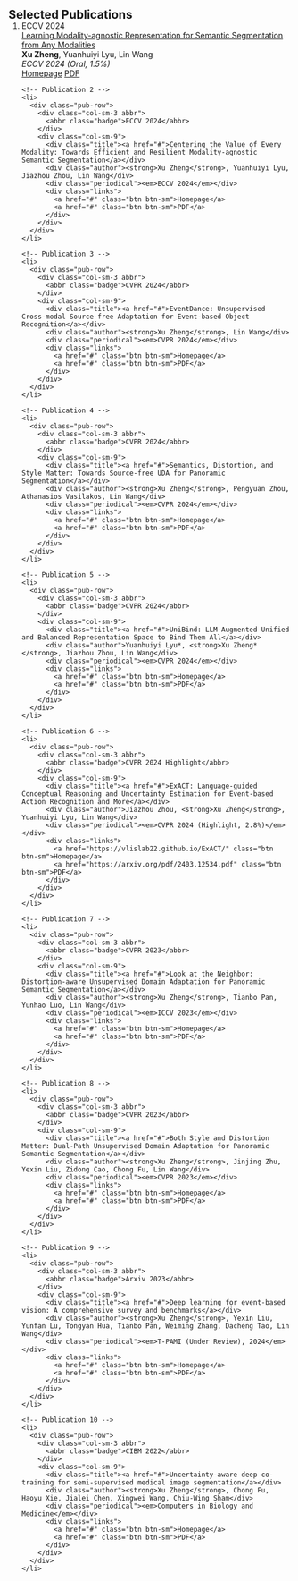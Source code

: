 <h2 id="publications" style="margin: 2px 0px -15px;">Selected Publications</h2>

<div class="publications">
  <ol class="bibliography">
    <!-- Publication 1 -->
    <li>
      <div class="pub-row">
        <div class="col-sm-3 abbr">
          <abbr class="badge">ECCV 2024</abbr>
        </div>
        <div class="col-sm-9">
          <div class="title"><a href="#">Learning Modality-agnostic Representation for Semantic Segmentation from Any Modalities</a></div>
          <div class="author"><strong>Xu Zheng</strong>, Yuanhuiyi Lyu, Lin Wang</div>
          <div class="periodical"><em>ECCV 2024 (Oral, 1.5%)</em></div>
          <div class="links">
            <a href="#" class="btn btn-sm">Homepage</a>
            <a href="#" class="btn btn-sm">PDF</a>
          </div>
        </div>
      </div>
    </li>

    <!-- Publication 2 -->
    <li>
      <div class="pub-row">
        <div class="col-sm-3 abbr">
          <abbr class="badge">ECCV 2024</abbr>
        </div>
        <div class="col-sm-9">
          <div class="title"><a href="#">Centering the Value of Every Modality: Towards Efficient and Resilient Modality-agnostic Semantic Segmentation</a></div>
          <div class="author"><strong>Xu Zheng</strong>, Yuanhuiyi Lyu, Jiazhou Zhou, Lin Wang</div>
          <div class="periodical"><em>ECCV 2024</em></div>
          <div class="links">
            <a href="#" class="btn btn-sm">Homepage</a>
            <a href="#" class="btn btn-sm">PDF</a>
          </div>
        </div>
      </div>
    </li>

    <!-- Publication 3 -->
    <li>
      <div class="pub-row">
        <div class="col-sm-3 abbr">
          <abbr class="badge">CVPR 2024</abbr>
        </div>
        <div class="col-sm-9">
          <div class="title"><a href="#">EventDance: Unsupervised Cross-modal Source-free Adaptation for Event-based Object Recognition</a></div>
          <div class="author"><strong>Xu Zheng</strong>, Lin Wang</div>
          <div class="periodical"><em>CVPR 2024</em></div>
          <div class="links">
            <a href="#" class="btn btn-sm">Homepage</a>
            <a href="#" class="btn btn-sm">PDF</a>
          </div>
        </div>
      </div>
    </li>

    <!-- Publication 4 -->
    <li>
      <div class="pub-row">
        <div class="col-sm-3 abbr">
          <abbr class="badge">CVPR 2024</abbr>
        </div>
        <div class="col-sm-9">
          <div class="title"><a href="#">Semantics, Distortion, and Style Matter: Towards Source-free UDA for Panoramic Segmentation</a></div>
          <div class="author"><strong>Xu Zheng</strong>, Pengyuan Zhou, Athanasios Vasilakos, Lin Wang</div>
          <div class="periodical"><em>CVPR 2024</em></div>
          <div class="links">
            <a href="#" class="btn btn-sm">Homepage</a>
            <a href="#" class="btn btn-sm">PDF</a>
          </div>
        </div>
      </div>
    </li>

    <!-- Publication 5 -->
    <li>
      <div class="pub-row">
        <div class="col-sm-3 abbr">
          <abbr class="badge">CVPR 2024</abbr>
        </div>
        <div class="col-sm-9">
          <div class="title"><a href="#">UniBind: LLM-Augmented Unified and Balanced Representation Space to Bind Them All</a></div>
          <div class="author">Yuanhuiyi Lyu*, <strong>Xu Zheng*</strong>, Jiazhou Zhou, Lin Wang</div>
          <div class="periodical"><em>CVPR 2024</em></div>
          <div class="links">
            <a href="#" class="btn btn-sm">Homepage</a>
            <a href="#" class="btn btn-sm">PDF</a>
          </div>
        </div>
      </div>
    </li>

    <!-- Publication 6 -->
    <li>
      <div class="pub-row">
        <div class="col-sm-3 abbr">
          <abbr class="badge">CVPR 2024 Highlight</abbr>
        </div>
        <div class="col-sm-9">
          <div class="title"><a href="#">ExACT: Language-guided Conceptual Reasoning and Uncertainty Estimation for Event-based Action Recognition and More</a></div>
          <div class="author">Jiazhou Zhou, <strong>Xu Zheng</strong>, Yuanhuiyi Lyu, Lin Wang</div>
          <div class="periodical"><em>CVPR 2024 (Highlight, 2.8%)</em></div>
          <div class="links">
            <a href="https://vlislab22.github.io/ExACT/" class="btn btn-sm">Homepage</a>
            <a href="https://arxiv.org/pdf/2403.12534.pdf" class="btn btn-sm">PDF</a>
          </div>
        </div>
      </div>
    </li>

    <!-- Publication 7 -->
    <li>
      <div class="pub-row">
        <div class="col-sm-3 abbr">
          <abbr class="badge">CVPR 2023</abbr>
        </div>
        <div class="col-sm-9">
          <div class="title"><a href="#">Look at the Neighbor: Distortion-aware Unsupervised Domain Adaptation for Panoramic Semantic Segmentation</a></div>
          <div class="author"><strong>Xu Zheng</strong>, Tianbo Pan, Yunhao Luo, Lin Wang</div>
          <div class="periodical"><em>ICCV 2023</em></div>
          <div class="links">
            <a href="#" class="btn btn-sm">Homepage</a>
            <a href="#" class="btn btn-sm">PDF</a>
          </div>
        </div>
      </div>
    </li>

    <!-- Publication 8 -->
    <li>
      <div class="pub-row">
        <div class="col-sm-3 abbr">
          <abbr class="badge">CVPR 2023</abbr>
        </div>
        <div class="col-sm-9">
          <div class="title"><a href="#">Both Style and Distortion Matter: Dual-Path Unsupervised Domain Adaptation for Panoramic Semantic Segmentation</a></div>
          <div class="author"><strong>Xu Zheng</strong>, Jinjing Zhu, Yexin Liu, Zidong Cao, Chong Fu, Lin Wang</div>
          <div class="periodical"><em>CVPR 2023</em></div>
          <div class="links">
            <a href="#" class="btn btn-sm">Homepage</a>
            <a href="#" class="btn btn-sm">PDF</a>
          </div>
        </div>
      </div>
    </li>

    <!-- Publication 9 -->
    <li>
      <div class="pub-row">
        <div class="col-sm-3 abbr">
          <abbr class="badge">Arxiv 2023</abbr>
        </div>
        <div class="col-sm-9">
          <div class="title"><a href="#">Deep learning for event-based vision: A comprehensive survey and benchmarks</a></div>
          <div class="author"><strong>Xu Zheng</strong>, Yexin Liu, Yunfan Lu, Tongyan Hua, Tianbo Pan, Weiming Zhang, Dacheng Tao, Lin Wang</div>
          <div class="periodical"><em>T-PAMI (Under Review), 2024</em></div>
          <div class="links">
            <a href="#" class="btn btn-sm">Homepage</a>
            <a href="#" class="btn btn-sm">PDF</a>
          </div>
        </div>
      </div>
    </li>

    <!-- Publication 10 -->
    <li>
      <div class="pub-row">
        <div class="col-sm-3 abbr">
          <abbr class="badge">CIBM 2022</abbr>
        </div>
        <div class="col-sm-9">
          <div class="title"><a href="#">Uncertainty-aware deep co-training for semi-supervised medical image segmentation</a></div>
          <div class="author"><strong>Xu Zheng</strong>, Chong Fu, Haoyu Xie, Jialei Chen, Xingwei Wang, Chiu-Wing Sham</div>
          <div class="periodical"><em>Computers in Biology and Medicine</em></div>
          <div class="links">
            <a href="#" class="btn btn-sm">Homepage</a>
            <a href="#" class="btn btn-sm">PDF</a>
          </div>
        </div>
      </div>
    </li>
  </ol>
</div>
